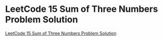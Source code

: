 # LeetCode 15 Sum of Three Numbers Problem Solution
[LeetCode 15 Sum of Three Numbers Problem Solution](https://aiwithcloud.com/2022/09/19/leetcode_15_sum_of_three_numbers_problem_solution/)